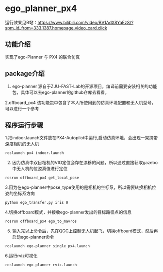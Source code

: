 # ego_planner_px4
运行效果见B站：https://www.bilibili.com/video/BV1AdX8YaEzS/?spm_id_from=333.1387.homepage.video_card.click

## 功能介绍
实现了ego-Planner 与 PX4 的联合仿真

## package介绍
1. ego-planner
   源自于ZJU-FAST-Lab的开源项目，编译前需要安装相关的功能包，具体可以去ego-planner的github仓库去看看。
   
2.offboard_px4
  该功能包中包含了本人所使用到的仿真环境配置和无人机型号，可以进行一个参考

## 程序运行步骤
  1.把indoor.launch文件放在PX4-Autopilot中运行,启动仿真环境，会出现一架携带深度相机的无人机
  
    roslaunch px4 indoor.launch

  2. 因为仿真中双目相机的VIO定位会存在漂移的问题，所以通过直接获取gazebo中无人机的位姿真值进行定位

    rosrun offboard_px4 get_local_pose

  3.因为在ego-planner中pose_type使用的是相机的坐标系，所以需要转换相机位姿的坐标系方向
  
    python ego_transfer.py iris 0

  4.切换offboard模式，并接收ego-planner发出的目标路径点的信息
  
    rosrun offboard_px4 ego_to_mavros

  5. 输入完以上命令后，先在QGC上控制无人机起飞，切换offboard模式，然后再启动ego-planner命令
     
    roslaunch ego-planner single_px4.launch

  6.运行rviz可视化
  
    roslaunch ego-planner rviz.launch
  
